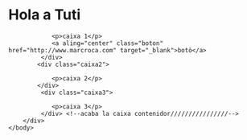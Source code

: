 <!DOCTYPE html>
<html>
    <head>
        <h1><b>Hola a Tuti</b></h1>
        <link rel="stylesheet" href="css/style.css">
    </head>
    <body>
     <div class="contenidor"> <!--anidades a dins del contenidor///////////-->
            <div class="caixa1">
               
                <p>caixa 1</p>
                <a aling="center" class="boton" href="http://www.marcroca.com" target="_blank">botò</a>
             </div>
            <div class="caixa2">
               
                <p>caixa 2</p>
            </div>
             <div class="caixa3">
               
                <p>caixa 3</p>
             </div> <!--acaba la caixa contenidor////////////////-->
        </div>      
    </body>
</html>